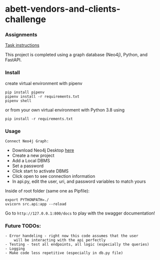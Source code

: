 # abett-vendors-and-clients-challenge

### Assignments

[Task instructions](https://github.com/kellischeuble/abett-vendors-and-clients-challenge/blob/main/CodingDesignChallenge2.pdf)

This project is completed using a graph database (Neo4j), Python, and FastAPI. 

### Install

create virtual environment with pipenv

`pip install pipenv`  
`pipenv install -r requirements.txt`  
`pipenv shell`

or from your own virtual environment with Python 3.8 using

`pip install -r requirements.txt`

### Usage

`Connect Neo4j Graph:`

- Download Neo4j Desktop [here](https://neo4j.com/download/)
- Create a new project
- Add a Local DBMS 
- Set a password 
- Click start to activate DBMS
- Click open to see connection information
- In api.py, edit the user, uri, and password variables to match yours

Inside of root folder (same one as Pipfile):

`export PYTHONPATH=./`  
`uvicorn src.api:app --reload`

Go to 
`http://127.0.0.1:800/docs` to play with the swagger documentation!


### Future TODOs:
```
- Error handeling - right now this code assumes that the user
    will be interacting with the api perfectly 
- Testing - test all endpoints, all logic (especially the queries)
- Logging
- Make code less repetitive (especially in db.py file)
```


